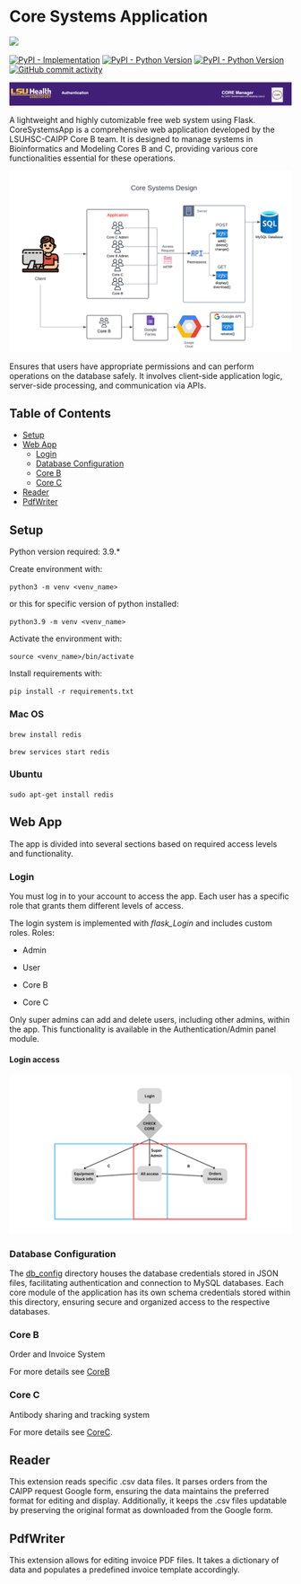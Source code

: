 #  Core Systems Application
[![][black-shield]][black]

[black]: https://www.lsuhs.edu/centers/center-for-applied-immunology-and-pathological-processes/bioinformatics-modeling-core
[black-shield]: https://img.shields.io/badge/LSUHS-CAIPP_Modelling_Core-FFBF00.svg?style=for-the-badge&labelColor=purple
[![PyPI - Implementation](https://img.shields.io/pypi/implementation/flask?logo=python)](https://pypi.org/project/Flask/) [![PyPI - Python Version](https://img.shields.io/pypi/pyversions/pandas?logo=pandas&label=pandas)](https://pypi.org/project/pandas/) [![PyPI - Python Version](https://img.shields.io/pypi/pyversions/FuzzyWuzzy?logo=python&label=FuzzyWuzzy)](https://pypi.org/project/fuzzywuzzy/)
 [![GitHub commit activity](https://img.shields.io/github/commit-activity/t/LSUHSC-CAIPP-Core-B/CoreSystemsApp?logo=github)](https://github.com/LSUHSC-CAIPP-Core-B/CoreSystemsApp/commits/main/) 

![Title](docs/title.png)

A lightweight and highly cutomizable free web system using Flask. CoreSystemsApp is a comprehensive web application developed by the LSUHSC-CAIPP Core B team. It is designed to manage systems in Bioinformatics and Modeling Cores B and C, providing various core functionalities essential for these operations.

![System Design](docs/Core_Systems_App_Design.png)

Ensures that users have appropriate permissions and can perform operations on the database safely. It involves client-side application logic, server-side processing, and communication via APIs.

## Table of Contents 
- [Setup](#Setup) 
- [Web App](#Web-App) 
    - [Login](#Login) 
    - [Database Configuration](#Database-Configuration)
    - [Core B](#Core-B) 
    - [Core C](#Core-C)
- [Reader](#Reader)
- [PdfWriter](#PdfWriter)

##  Setup

Python version required: 3.9.*

Create environment with:

`python3 -m venv <venv_name>`

or this for specific version of python installed:

`python3.9 -m venv <venv_name>`

Activate the environment with:

`source <venv_name>/bin/activate`

Install requirements with:

`pip install -r requirements.txt`

  

###  Mac OS

`brew install redis`

`brew services start redis`

  

###  Ubuntu

`sudo apt-get install redis`

  

##  Web App

The app is divided into several sections based on required access levels and functionality.

###  Login

You must log in to your account to access the app. Each user has a specific role that grants them different levels of access.

The login system is implemented with *flask_Login* and includes custom roles. Roles:

- Admin

- User

- Core B

- Core C

Only super admins can add and delete users, including other admins, within the app. This functionality is available in the Authentication/Admin panel module.

  

####  Login access

![App flow](docs/Core_App_entry_flow.png)

### Database Configuration
The [db_config](db_config/) directory houses the database credentials stored in JSON files, facilitating authentication and connection to MySQL databases. Each core module of the application has its own schema credentials stored within this directory, ensuring secure and organized access to the respective databases.

###  Core B
Order and Invoice System

For more details see [CoreB](app/CoreB/README.md)

###  Core C
Antibody sharing and tracking system

For more details see [CoreC](app/CoreC/README.md).

##  Reader

This extension reads specific .csv data files. It parses orders from the CAIPP request Google form, ensuring the data maintains the preferred format for editing and display. Additionally, it keeps the .csv files updatable by preserving the original format as downloaded from the Google form.

##  PdfWriter

This extension allows for editing invoice PDF files. It takes a dictionary of data and populates a predefined invoice template accordingly.